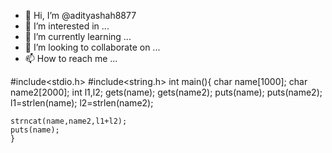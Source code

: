 - 👋 Hi, I’m @adityashah8877
- 👀 I’m interested in ...
- 🌱 I’m currently learning ...
- 💞️ I’m looking to collaborate on ...
- 📫 How to reach me ...

<!---
adityashah8877/adityashah8877 is a ✨ special ✨ repository because its `README.md` (this file) appears on your GitHub profile.
You can click the Preview link to take a look at your changes.
--->
#include<stdio.h>
#include<string.h>
int main(){
    char name[1000];
   char name2[2000];
   int l1,l2;
   gets(name);
   gets(name2);
   puts(name);
   puts(name2);
   l1=strlen(name);
   l2=strlen(name2);

    strncat(name,name2,l1+l2); 
    puts(name);
    }
